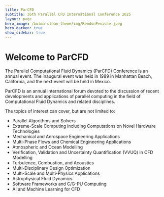```yaml
---
title: ParCFD
subtitle: 36th Parallel CFD International Conference 2025
layout: page
hero_image: /bulma-clean-theme/img/RendonPeniche.jpeg
hero_darken: true
show_sidebar: true
---
```


# Welcome to ParCFD

The Parallel Computational Fluid Dynamics (ParCFD) Conference is an annual event. The inaugural event was held in 1989 in Manhattan Beach, California, and the next event will be held in Mexico.

ParCFD is an annual international forum devoted to the discussion of recent developments and applications of parallel computing in the field of Computational Fluid Dynamics and related disciplines. 

The topics of interest can cover, but are not limited to:

* Parallel Algorithms and Solvers
* Extreme-Scale Computing including Computations on Novel Hardware Technologies
* Mechanical and Aerospace Engineering Applications
* Multi-Phase Flows and Chemical Engineering Applications
* Atmospheric and Ocean Modelling
* Verification, Validation and Uncertainty Quantification (VVUQ) in CFD Modelling
* Turbulence, Combustion, and Acoustics
* Multi-Disciplinary Design Optimization
* Multi-Scale and Multi-Physics Applications
* Astrophysical Fluid Dynamics
* Software Frameworks and C/G-PU Computing
* AI and Machine Learning for CFD
